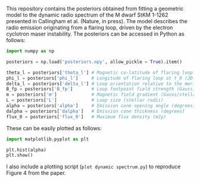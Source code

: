 This repository contains the posteriors obtained from fitting a geometric model to the dynamic radio spectrum of the M dwarf StKM 1-1262 presented in Callingham et al. (Nature, in press). The model describes the radio emission originating from a flaring loop, driven by the electron cyclotron maser instability. The posteriors can be accessed in Python as follows:
```python
import numpy as np

posteriors = np.load('posteriors.npy', allow_pickle = True).item()

theta_l = posteriors['theta_l'] # Magnetic co-latitude of flaring loop center (degrees)
phi_l = posteriors['phi_l']     # Longitude of flaring loop at t_0 (JD = 2457526.328) (degrees)
delta_l = posteriors['delta_l'] # Loop orientation relative to the meridion (degrees)
B_fp = posteriors['B_fp']       # Loop footpoint field strength (Gauss)
m = posteriors['m']             # Magnetic field gradient (Gauss/stellar radii)
L = posteriors['L']             # Loop size (stellar radii)
alpha = posteriors['alpha']     # Emission cone opening angle (degrees)
dalpha = posteriors['dalpha']   # Emission cone thickness (degrees)
flux_0 = posteriors['flux_0']   # Maximum flux density (mJy)
```
These can be easily plotted as follows:
```python
import matplotlib.pyplot as plt

plt.hist(alpha)
plt.show()
```
I also include a plotting script (`plot dynamic spectrum.py`) to reproduce Figure 4 from the paper.
